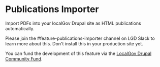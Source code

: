 # Publications Importer
Import PDFs into your localGov Drupal site as HTML publications automatically.

Please join the #feature-publications-importer channel on LGD Slack to learn more about this.
Don't install this in your production site yet.

You can fund the development of this feature via the [LocalGov Drupal Community Fund](https://localgovdrupal.org/products/community-fund/pdf-import-discovery).
